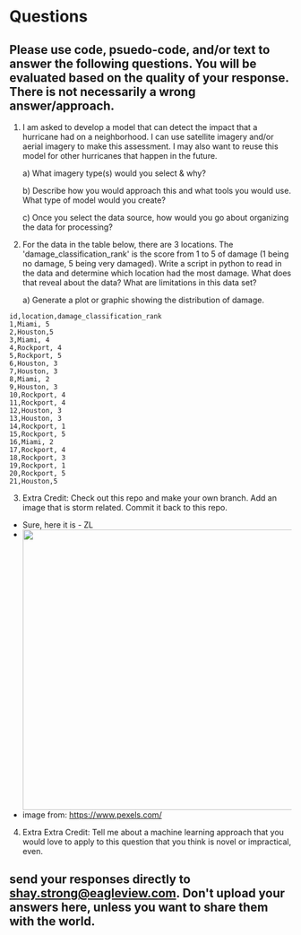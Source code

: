 # Questions

## Please use code, psuedo-code, and/or text to answer the following questions. You will be evaluated based on the quality of your response. There is not necessarily a wrong answer/approach.

1. I am asked to develop a model that can detect the impact that a hurricane had on a neighborhood. I can use satellite imagery and/or aerial imagery to make this assessment. I may also want to reuse this model for other hurricanes that happen in the future.  

    a) What imagery type(s) would you select & why? 
    
    b) Describe how you would approach this and what tools you would use. What type of model would you create? 
    
    c) Once you select the data source, how would you go about organizing the data for processing?
    
2. For the data in the table below, there are 3 locations. The 'damage_classification_rank' is the score from 1 to 5 of damage (1 being no damage, 5 being very damaged). Write a script in python to read in the data and determine which location had the most damage. What does that reveal about the data? What are limitations in this data set? 
 
    a) Generate a plot or graphic showing the distribution of damage.


```
id,location,damage_classification_rank
1,Miami, 5
2,Houston,5
3,Miami, 4
4,Rockport, 4
5,Rockport, 5
6,Houston, 3
7,Houston, 3
8,Miami, 2
9,Houston, 3
10,Rockport, 4
11,Rockport, 4
12,Houston, 3
13,Houston, 3
14,Rockport, 1
15,Rockport, 5
16,Miami, 2
17,Rockport, 4
18,Rockport, 3
19,Rockport, 1
20,Rockport, 5
21,Houston,5

```

3. Extra Credit: Check out this repo and make your own branch. Add an image that is storm related. Commit it back to this repo. 

- Sure, here it is - ZL
- <img style="float: left;" src="https://images.pexels.com/photos/71116/hurricane-earth-satellite-tracking-71116.jpeg?auto=compress&cs=tinysrgb&dpr=1&w=500" width="500px"/>
- image from: https://www.pexels.com/


4. Extra Extra Credit: Tell me about a machine learning approach that you would love to apply to this question that you think is novel or impractical, even.

## send your responses directly to shay.strong@eagleview.com. Don't upload your answers here, unless you want to share them with the world.

